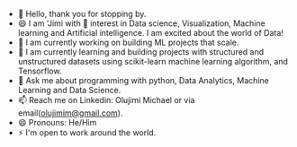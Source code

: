- 👋 Hello, thank you for stopping by. 
- 😄 I am 'Jimi with 👀 interest in Data science, Visualization, Machine learning and Artificial intelligence. I am excited about the world of Data!
- 🔭 I am currently working on building ML projects that scale.
- 🌱 I am currently learning and building projects with structured and unstructured datasets using scikit-learn machine learning algorithm, and Tensorflow.
- 💬 Ask me about programming with python, Data Analytics, Machine Learning and Data Science.
- 📫 Reach me on Linkedin: Olujimi Michael  or via email(olujimim@gmail.com).
- 😄 Pronouns: He/Him
- ⚡ I'm open to work around the world.

